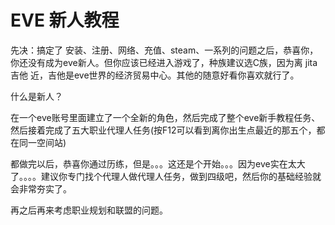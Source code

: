# EVE 新人教程



先决：搞定了 安装、注册、网络、充值、steam、一系列的问题之后，恭喜你，你还没有成为eve新人。但你应该已经进入游戏了，种族建议选C族，因为离 jita 吉他 近，吉他是eve世界的经济贸易中心。其他的随意好看你喜欢就行了。

什么是新人？

在一个eve账号里面建立了一个全新的角色，然后完成了整个eve新手教程任务、然后接着完成了五大职业代理人任务\(按F12可以看到离你出生点最近的那五个，都在同一空间站\)



都做完以后，恭喜你通过历练，但是。。。这还是个开始。。。因为eve实在太大了。。。。建议你专门找个代理人做代理人任务，做到四级吧，然后你的基础经验就会非常夯实了。



再之后再来考虑职业规划和联盟的问题。

